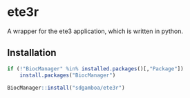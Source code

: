 # ete3r

A wrapper for the ete3 application, which is written in python.


## Installation

```r
if (!"BiocManager" %in% installed.packages()[,"Package"])
    install.packages("BiocManager")

BiocManager::install("sdgamboa/ete3r")
```
